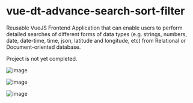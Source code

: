 # vue-dt-advance-search-sort-filter
Reusable VueJS Frontend Application that can enable users to perform detailed searches of different forms of data types (e.g. strings, numbers, date, date-time, time, json, latitude and longitude, etc) from Relational or Document-oriented database.

Project is not yet completed.


![image](https://github.com/emireadcode/vue-dt-advance-search-sort-filter/assets/115171092/c3040910-f3fa-4ab1-a709-3486ccc6aaf5)

![image](https://github.com/emireadcode/vue-dt-advance-search-sort-filter/assets/115171092/8437125c-2d60-45bf-a1a9-1a4b92307105)

![image](https://github.com/emireadcode/vue-dt-advance-search-sort-filter/assets/115171092/14c5c39f-c911-4f6a-96c5-1c4b44152376)
